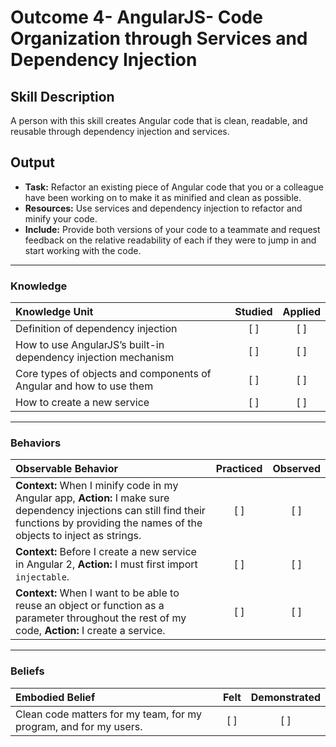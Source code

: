 # Outcome 4- AngularJS- Code Organization through Services and Dependency Injection

## Skill Description
A person with this skill creates Angular code that is clean, readable, and reusable through dependency injection and services. 

## Output
- **Task:** Refactor an existing piece of Angular code that you or a colleague have been working on to make it as minified and clean as possible. 
- **Resources:** Use services and dependency injection to refactor and minify your code.
- **Include:** Provide both versions of your code to a teammate and request feedback on the relative readability of each if they were to jump in and start working with the code. 

-------

### Knowledge

| Knowledge Unit   |      Studied      | Applied |
|:-------------|:------------------:|:--------:|
| Definition of dependency injection | [ ] | [ ] |
| How to use AngularJS’s built-in dependency injection mechanism | [ ] | [ ] |
| Core types of objects and components of Angular and how to use them | [ ] | [ ] |  .
| How to create a new service | [ ] | [ ] |

-------

### Behaviors

| Observable Behavior   |      Practiced      | Observed |
|:-------------|:------------------:|:--------:|
| **Context:** When I minify code in my Angular app, **Action:** I make sure dependency injections can still find their functions by providing the names of the objects to inject as strings.  | [ ] | [ ] |
| **Context:** Before I create a new service in Angular 2, **Action:** I must first import `injectable`.  | [ ] | [ ] |
| **Context:** When I want to be able to reuse an object or function as a parameter throughout the rest of my code, **Action:** I create a service.  | [ ] | [ ] |

-------

### Beliefs

| Embodied Belief   |      Felt      | Demonstrated |
|:-------------|:------------------:|:--------:|
| Clean code matters for my team, for my program, and for my users.  | [ ] | [ ] |
